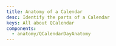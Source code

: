 ```yaml
---
title: Anatomy of a Calendar
desc: Identify the parts of a Calendar
keys: All about QCalendar
components:
  - anatomy/QCalendarDayAnatomy
---
```

<q-calendar-day-anatomy />
